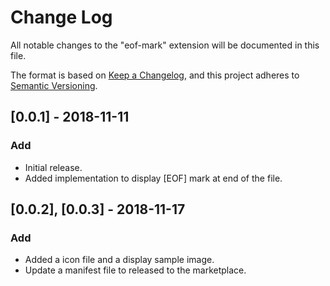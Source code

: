 # Change Log

All notable changes to the "eof-mark" extension will be documented in this file.

The format is based on [Keep a Changelog](https://keepachangelog.com/en/1.0.0/),
and this project adheres to [Semantic Versioning](https://semver.org/spec/v2.0.0.html).

## [0.0.1] - 2018-11-11

### Add

- Initial release.
- Added implementation to display [EOF] mark at end of the file.

## [0.0.2], [0.0.3] - 2018-11-17

### Add

- Added a icon file and a display sample image.
- Update a manifest file to released to the marketplace.
